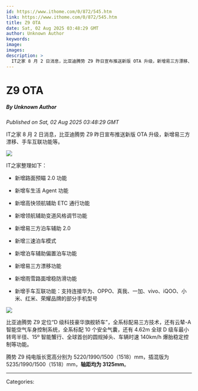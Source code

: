 ```yaml
---
id: https://www.ithome.com/0/872/545.htm
link: https://www.ithome.com/0/872/545.htm
title: Z9 OTA
date: Sat, 02 Aug 2025 03:48:29 GMT
author: Unknown Author
keywords: 
image: 
images: 
description: >
  IT之家 8 月 2 日消息，比亚迪腾势 Z9 昨日宣布推送新版 OTA 升级，新增易三方漂移、手车互联功能等。IT之家整理如下：新增路面预瞄 2.0 功能新增车生活 Agent 功能新增高快领航辅助 ETC 通行功能新增领航辅助变道风格调节功能新增易三方泊车辅助 2.0新增三速泊车模式新增泊车辅助偏置泊车功能新增易三方漂移功能新增雨雪路面增稳防滑功能新增手车互联功能：支持连接华为、OPPO、真我、一加、vivo、iQOO、小米、红米、荣耀品牌的部分手机型号比亚迪腾势 Z9 定位“D 级科技豪华旗舰轿车”，全系标配易三方技术，还有云辇-A 智能空气车身控制系统，全系标配 10 个安全气囊，还有 4.62m 全球 D 级车最小转弯半径、15º 智能蟹行、全球首创的圆规掉头、车辆时速 140km/h 爆胎稳定控制等功能。腾势 Z9 纯电版长宽高分别为 5220/1990/1500（1518）mm，插混版为 5235/1990/1500（1518）mm，轴距均为 3125mm。
---
```

# Z9 OTA
##### By Unknown Author
_Published on Sat, 02 Aug 2025 03:48:29 GMT_

IT之家 8 月 2 日消息，比亚迪腾势 Z9 昨日宣布推送新版 OTA 升级，新增易三方漂移、手车互联功能等。

![](https://img.ithome.com/newsuploadfiles/2025/8/4d5e8b1f-f79d-403e-b522-713309da9dc5.png?x-bce-process=image/format,f_auto)

IT之家整理如下：

-   新增路面预瞄 2.0 功能
    
-   新增车生活 Agent 功能
    
-   新增高快领航辅助 ETC 通行功能
    
-   新增领航辅助变道风格调节功能
    
-   新增易三方泊车辅助 2.0
    
-   新增三速泊车模式
    
-   新增泊车辅助偏置泊车功能
    
-   新增易三方漂移功能
    
-   新增雨雪路面增稳防滑功能
    
-   新增手车互联功能：支持连接华为、OPPO、真我、一加、vivo、iQOO、小米、红米、荣耀品牌的部分手机型号
    

![](https://img.ithome.com/newsuploadfiles/2025/8/74718662-5451-4cbf-975e-ad5de7a78b57.png?x-bce-process=image/format,f_auto)

比亚迪腾势 Z9 定位“D 级科技豪华旗舰轿车”，全系标配易三方技术，还有云辇-A 智能空气车身控制系统，全系标配 10 个安全气囊，还有 4.62m 全球 D 级车最小转弯半径、15º 智能蟹行、全球首创的圆规掉头、车辆时速 140km/h 爆胎稳定控制等功能。

腾势 Z9 纯电版长宽高分别为 5220/1990/1500（1518）mm，插混版为 5235/1990/1500（1518）mm，**轴距均为 3125mm**。

---
Categories: 